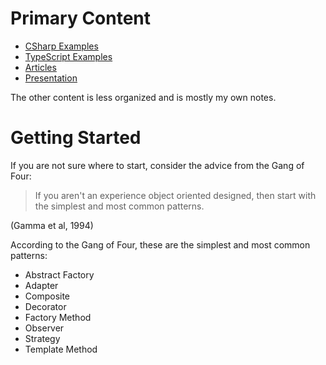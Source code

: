 # Primary Content

* [CSharp Examples](CSharp/)
* [TypeScript Examples](TypeScript/)
* [Articles](articles)
* [Presentation](LaTex/design-patterns-15min.pdf)

The other content is less organized and is mostly my own notes.

# Getting Started

If you are not sure where to start, consider the advice from the Gang of Four:

> If you aren't an experience object oriented designed, 
> then start with the simplest and most common patterns. 

(Gamma et al, 1994)

According to the Gang of Four, these are the simplest and most common patterns:

* Abstract Factory
* Adapter
* Composite
* Decorator
* Factory Method
* Observer
* Strategy 
* Template Method

